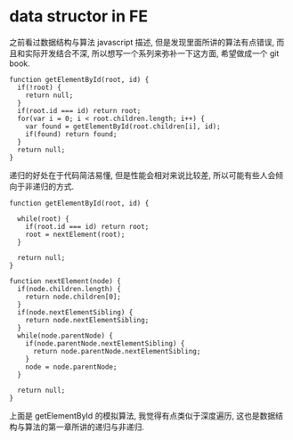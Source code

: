 # data structor in FE

之前看过数据结构与算法 javascript 描述, 但是发现里面所讲的算法有点错误, 而且和实际开发结合不深, 所以想写一个系列来弥补一下这方面, 希望做成一个 git book.
```
function getElementById(root, id) {
  if(!root) {
    return null;
  }
  if(root.id === id) return root;
  for(var i = 0; i < root.children.length; i++) {
    var found = getElementById(root.children[i], id);
    if(found) return found;
  }
  return null;
}
```

递归的好处在于代码简洁易懂, 但是性能会相对来说比较差, 所以可能有些人会倾向于非递归的方式.

```
function getElementById(root, id) {
  
  while(root) {
    if(root.id === id) return root;
    root = nextElement(root);
  }

  return null;
}

function nextElement(node) {
  if(node.children.length) {
    return node.children[0];
  }
  if(node.nextElementSibling) {
    return node.nextElementSibling;
  }
  while(node.parentNode) {
    if(node.parentNode.nextElementSibling) {
      return node.parentNode.nextElementSibling;
    }
    node = node.parentNode;
  }

  return null;
}
```
上面是 getElementById 的模拟算法, 我觉得有点类似于深度遍历, 这也是数据结构与算法的第一章所讲的递归与非递归.